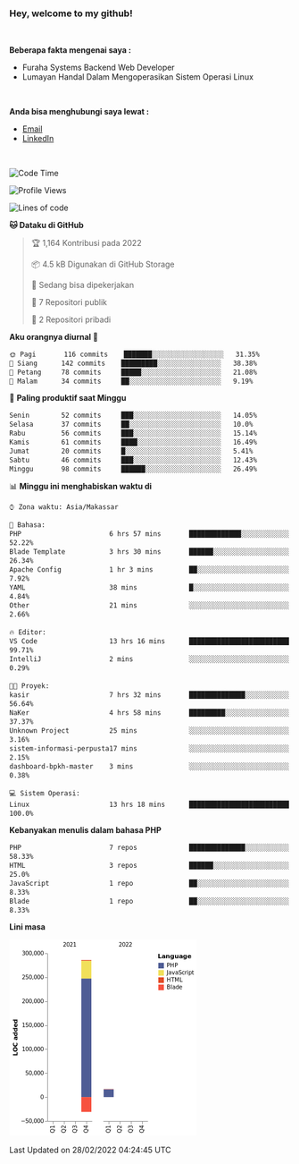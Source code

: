 <h3>Hey, welcome to my github!</h3>

<br>

<p><strong>Beberapa fakta mengenai saya :</strong></p>

<ul>
  <li>Furaha Systems Backend Web Developer</li>
  <li>Lumayan Handal Dalam Mengoperasikan Sistem Operasi Linux</li>
</ul>

<br>

<p><strong>Anda bisa menghubungi saya lewat :</strong></p>

<ul>
  <li><a href="mailto:renaldiapriyanto419@gmail.com">Email</a></li>
  <li><a href="https://www.linkedin.com/in/renaldi-kadang-314314206/">LinkedIn</a></li>
</ul>

<br>

<!--START_SECTION:waka-->
![Code Time](http://img.shields.io/badge/Code%20Time-21%20hrs%2030%20mins-blue)

![Profile Views](http://img.shields.io/badge/Profil%20dilihat-17-blue)

![Lines of code](https://img.shields.io/badge/Sejak%20Hello%20World%20aku%20telah%20menulis-272%20Thousand%20baris%20kode-blue)

**🐱 Dataku di GitHub** 

> 🏆 1,164 Kontribusi pada 2022
 > 
> 📦 4.5 kB Digunakan di GitHub Storage 
 > 
> 💼 Sedang bisa dipekerjakan
 > 
> 📜 7 Repositori publik 
 > 
> 🔑 2 Repositori pribadi  
 > 
**Aku orangnya diurnal 🐤** 

```text
🌞 Pagi       116 commits    ███████░░░░░░░░░░░░░░░░░░   31.35% 
🌆 Siang      142 commits    █████████░░░░░░░░░░░░░░░░   38.38% 
🌃 Petang     78 commits     █████░░░░░░░░░░░░░░░░░░░░   21.08% 
🌙 Malam      34 commits     ██░░░░░░░░░░░░░░░░░░░░░░░   9.19%

```
📅 **Paling produktif saat Minggu** 

```text
Senin        52 commits     ███░░░░░░░░░░░░░░░░░░░░░░   14.05% 
Selasa       37 commits     ██░░░░░░░░░░░░░░░░░░░░░░░   10.0% 
Rabu         56 commits     ███░░░░░░░░░░░░░░░░░░░░░░   15.14% 
Kamis        61 commits     ████░░░░░░░░░░░░░░░░░░░░░   16.49% 
Jumat        20 commits     █░░░░░░░░░░░░░░░░░░░░░░░░   5.41% 
Sabtu        46 commits     ███░░░░░░░░░░░░░░░░░░░░░░   12.43% 
Minggu       98 commits     ██████░░░░░░░░░░░░░░░░░░░   26.49%

```


📊 **Minggu ini menghabiskan waktu di** 

```text
⌚︎ Zona waktu: Asia/Makassar

💬 Bahasa: 
PHP                      6 hrs 57 mins       █████████████░░░░░░░░░░░░   52.22% 
Blade Template           3 hrs 30 mins       ██████░░░░░░░░░░░░░░░░░░░   26.34% 
Apache Config            1 hr 3 mins         ██░░░░░░░░░░░░░░░░░░░░░░░   7.92% 
YAML                     38 mins             █░░░░░░░░░░░░░░░░░░░░░░░░   4.84% 
Other                    21 mins             ░░░░░░░░░░░░░░░░░░░░░░░░░   2.66%

🔥 Editor: 
VS Code                  13 hrs 16 mins      █████████████████████████   99.71% 
IntelliJ                 2 mins              ░░░░░░░░░░░░░░░░░░░░░░░░░   0.29%

🐱‍💻 Proyek: 
kasir                    7 hrs 32 mins       ██████████████░░░░░░░░░░░   56.64% 
NaKer                    4 hrs 58 mins       █████████░░░░░░░░░░░░░░░░   37.37% 
Unknown Project          25 mins             ░░░░░░░░░░░░░░░░░░░░░░░░░   3.16% 
sistem-informasi-perpusta17 mins             ░░░░░░░░░░░░░░░░░░░░░░░░░   2.15% 
dashboard-bpkh-master    3 mins              ░░░░░░░░░░░░░░░░░░░░░░░░░   0.38%

💻 Sistem Operasi: 
Linux                    13 hrs 18 mins      █████████████████████████   100.0%

```

**Kebanyakan menulis dalam bahasa PHP** 

```text
PHP                      7 repos             ██████████████░░░░░░░░░░░   58.33% 
HTML                     3 repos             ██████░░░░░░░░░░░░░░░░░░░   25.0% 
JavaScript               1 repo              ██░░░░░░░░░░░░░░░░░░░░░░░   8.33% 
Blade                    1 repo              ██░░░░░░░░░░░░░░░░░░░░░░░   8.33%

```


**Lini masa**

![Chart not found](https://raw.githubusercontent.com/Sylent-Sys/Sylent-Sys/main/charts/bar_graph.png) 


 Last Updated on 28/02/2022 04:24:45 UTC
<!--END_SECTION:waka-->
